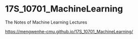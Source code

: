 # 17S_10701_MachineLearning
The Notes of Machine Learning Lectures

https://mengwenhe-cmu.github.io/17S_10701_MachineLearning/
